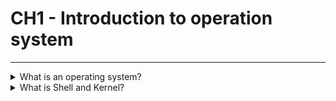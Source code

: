# CH1 - Introduction to operation system

----------------------------

<details>

<summary>
What is an operating system?
</summary>

## An Operating System is a __system software__

### Use of OS

1. __Managing__ computer __hardware and software resources__

2. __Providing common services__ for computer programs

3. Acting as an __intermediary__ between the applications and hardware

</details>

<details>

<summary>
What is Shell and Kernel?
</summary>

## What is Shell

- Shell is a __command interpreter__

### Use of Shell

1. Interact with operating system
2. Linux -- __bash__(Bourne Again Shell) is a shell

========================

## What is Kernel

- Kernel contains core components of OS
- __vmlinux__ : an execuable file compiled from source taht contains the Linux kernel

### Core components in a kernel

1. Processor scheduler
2. Memory manager(MM)
3. Inter-process communication(IPC)
4. I/O manager(devices drivers)
5. File system manager(FS)

</details>